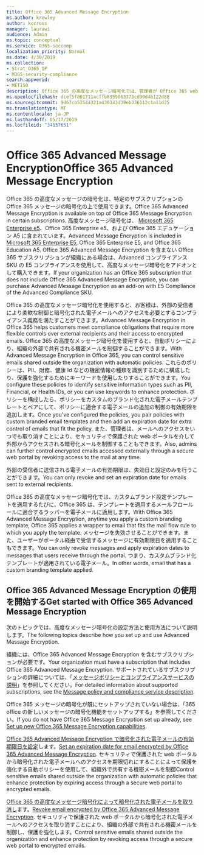 ```yaml
---
title: Office 365 Advanced Message Encryption
ms.author: krowley
author: kccross
manager: laurawi
audience: Admin
ms.topic: conceptual
ms.service: O365-seccomp
localization_priority: Normal
ms.date: 4/30/2019
ms.collection:
- Strat_O365_IP
- M365-security-compliance
search.appverid:
- MET150
description: Office 365 の高度なメッセージ暗号化では、管理者が Office 365 web ポータルを使用して暗号化された電子メールにアクセスを期限切れにし、取り消すことができるようになります。
ms.openlocfilehash: dcef5f861711acffb8359063373cd90d4b122d88
ms.sourcegitcommit: 9d67cb52544321a430343d39eb336112c1a11d35
ms.translationtype: MT
ms.contentlocale: ja-JP
ms.lasthandoff: 05/17/2019
ms.locfileid: "34157651"
---
```

# <a name="office-365-advanced-message-encryption"></a><span data-ttu-id="cc81a-103">Office 365 Advanced Message Encryption</span><span class="sxs-lookup"><span data-stu-id="cc81a-103">Office 365 Advanced Message Encryption</span></span>

<span data-ttu-id="cc81a-104">Office 365 の高度なメッセージの暗号化は、特定のサブスクリプションの Office 365 メッセージの暗号化の上で使用できます。</span><span class="sxs-lookup"><span data-stu-id="cc81a-104">Office 365 Advanced Message Encryption is available on top of Office 365 Message Encryption in certain subscriptions.</span></span> <span data-ttu-id="cc81a-105">高度なメッセージ暗号化は、 [Microsoft 365 Enterprise e5](https://www.microsoft.com/microsoft-365/enterprise/home)、Office 365 Enterprise e5、および Office 365 エデュケーション A5 に含まれています。</span><span class="sxs-lookup"><span data-stu-id="cc81a-105">Advanced Message Encryption is included in [Microsoft 365 Enterprise E5](https://www.microsoft.com/microsoft-365/enterprise/home), Office 365 Enterprise E5, and Office 365 Education A5.</span></span> <span data-ttu-id="cc81a-106">Office 365 Advanced Message Encryption を含まない Office 365 サブスクリプションが組織にある場合は、Advanced コンプライアンス SKU の E5 コンプライアンスを使用して、高度なメッセージ暗号化をアドオンとして購入できます。</span><span class="sxs-lookup"><span data-stu-id="cc81a-106">If your organization has an Office 365 subscription that does not include Office 365 Advanced Message Encryption, you can purchase Advanced Message Encryption as an add-on with E5 Compliance of the Advanced Compliance SKU.</span></span>

<span data-ttu-id="cc81a-107">Office 365 の高度なメッセージ暗号化を使用すると、お客様は、外部の受信者により柔軟な制御と暗号化された電子メールへのアクセスを必要とするコンプライアンス義務を満たすことができます。</span><span class="sxs-lookup"><span data-stu-id="cc81a-107">Advanced Message Encryption in Office 365 helps customers meet compliance obligations that require more flexible controls over external recipients and their access to encrypted emails.</span></span> <span data-ttu-id="cc81a-108">Office 365 の高度なメッセージ暗号化を使用すると、自動ポリシーにより、組織の外部で共有される機密メールを制御することができます。</span><span class="sxs-lookup"><span data-stu-id="cc81a-108">With Advanced Message Encryption in Office 365, you can control sensitive emails shared outside the organization with automatic policies.</span></span> <span data-ttu-id="cc81a-109">これらのポリシーは、PII、財務、健康 Id などの機密情報の種類を識別するために構成したり、保護を強化するためにキーワードを使用したりすることができます。</span><span class="sxs-lookup"><span data-stu-id="cc81a-109">You configure these policies to identify sensitive information types such as PII, Financial, or Health IDs, or you can use keywords to enhance protection.</span></span> <span data-ttu-id="cc81a-110">ポリシーを構成したら、ポリシーをカスタムのブランド化された電子メールテンプレートとペアにして、ポリシーに適合する電子メールの追加の制御の有効期限を追加します。</span><span class="sxs-lookup"><span data-stu-id="cc81a-110">Once you've configured the policies, you pair policies with custom branded email templates and then add an expiration date for extra control of emails that fit the policy.</span></span> <span data-ttu-id="cc81a-111">また、管理者は、メールへのアクセスをいつでも取り消すことにより、セキュリティで保護された web ポータルを介して外部からアクセスされる暗号化メールを制御することもできます。</span><span class="sxs-lookup"><span data-stu-id="cc81a-111">Also, admins can further control encrypted emails accessed externally through a secure web portal by revoking access to the mail at any time.</span></span>

<span data-ttu-id="cc81a-112">外部の受信者に送信される電子メールの有効期限は、失効日と設定のみを行うことができます。</span><span class="sxs-lookup"><span data-stu-id="cc81a-112">You can only revoke and set an expiration date for emails sent to external recipients.</span></span>

<span data-ttu-id="cc81a-113">Office 365 の高度なメッセージ暗号化では、カスタムブランド設定テンプレートを適用するたびに、Office 365 は、テンプレートを適用するメールフロールールに適合するラッパーを電子メールに適用します。</span><span class="sxs-lookup"><span data-stu-id="cc81a-113">With Office 365 Advanced Message Encryption, anytime you apply a custom branding template, Office 365 applies a wrapper to email that fits the mail flow rule to which you apply the template.</span></span> <span data-ttu-id="cc81a-114">メッセージを失効させることができます。また、ユーザーがポータル経由で受信するメッセージに有効期限日を適用することもできます。</span><span class="sxs-lookup"><span data-stu-id="cc81a-114">You can only revoke messages and apply expiration dates to messages that users receive through the portal.</span></span> <span data-ttu-id="cc81a-115">つまり、カスタムブランド化テンプレートが適用されている電子メール。</span><span class="sxs-lookup"><span data-stu-id="cc81a-115">In other words, email that has a custom branding template applied.</span></span>

## <a name="get-started-with-office-365-advanced-message-encryption"></a><span data-ttu-id="cc81a-116">Office 365 Advanced Message Encryption の使用を開始する</span><span class="sxs-lookup"><span data-stu-id="cc81a-116">Get started with Office 365 Advanced Message Encryption</span></span>

<span data-ttu-id="cc81a-117">次のトピックでは、高度なメッセージ暗号化の設定方法と使用方法について説明します。</span><span class="sxs-lookup"><span data-stu-id="cc81a-117">The following topics describe how you set up and use Advanced Message Encryption.</span></span>

<span data-ttu-id="cc81a-118">組織には、Office 365 Advanced Message Encryption を含むサブスクリプションが必要です。</span><span class="sxs-lookup"><span data-stu-id="cc81a-118">Your organization must have a subscription that includes Office 365 Advanced Message Encryption.</span></span> <span data-ttu-id="cc81a-119">サポートされているサブスクリプションの詳細については、「[メッセージポリシーとコンプライアンスサービスの説明](https://docs.microsoft.com/en-us/office365/servicedescriptions/exchange-online-service-description/message-policy-and-compliance)」を参照してください。</span><span class="sxs-lookup"><span data-stu-id="cc81a-119">For detailed information about supported subscriptions, see the [Message policy and compliance service description](https://docs.microsoft.com/en-us/office365/servicedescriptions/exchange-online-service-description/message-policy-and-compliance).</span></span>

<span data-ttu-id="cc81a-120">Office 365 メッセージの暗号化が既にセットアップされていない場合は、「365 office の新しいメッセージの暗号化機能をセットアップする」を参照してください。</span><span class="sxs-lookup"><span data-stu-id="cc81a-120">If you do not have Office 365 Message Encryption set up already, see [Set up new Office 365 Message Encryption capabilities](set-up-new-message-encryption-capabilities.md).</span></span>

<span data-ttu-id="cc81a-121">[Office 365 Advanced Message Encryption で暗号化された電子メールの有効期限日を設定](ome-advanced-expiration.md)します。</span><span class="sxs-lookup"><span data-stu-id="cc81a-121">[Set an expiration date for email encrypted by Office 365 Advanced Message Encryption](ome-advanced-expiration.md).</span></span> <span data-ttu-id="cc81a-122">セキュリティで保護された web ポータルから暗号化された電子メールへのアクセスを期限切れにすることによって保護を強化する自動ポリシーを使用して、組織外で共有する機密メールを制御</span><span class="sxs-lookup"><span data-stu-id="cc81a-122">Control sensitive emails shared outside the organization with automatic policies that enhance protection by expiring access through a secure web portal to encrypted emails.</span></span>

<span data-ttu-id="cc81a-123">[Office 365 の高度なメッセージ暗号化によって暗号化された電子メールを取り消し](revoke-ome-encrypted-mail.md)ます。</span><span class="sxs-lookup"><span data-stu-id="cc81a-123">[Revoke email encrypted by Office 365 Advanced Message Encryption](revoke-ome-encrypted-mail.md).</span></span> <span data-ttu-id="cc81a-124">セキュリティで保護された web ポータルから暗号化された電子メールへのアクセスを取り消すことにより、組織の外部で共有される機密メールを制御し、保護を強化します。</span><span class="sxs-lookup"><span data-stu-id="cc81a-124">Control sensitive emails shared outside the organization and enhance protection by revoking access through a secure web portal to encrypted emails.</span></span>  
